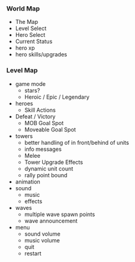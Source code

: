 ### World Map
* The Map
* Level Select
* Hero Select
* Current Status
* hero xp
* hero skills/upgrades

### Level Map
* game mode
  * stars?
  * Heroic / Epic / Legendary
* heroes
  * Skill Actions
* Defeat / Victory
  * MOB Goal Spot
  * Moveable Goal Spot
* towers
  * better handling of in front/behind of units
  * info messages
  * Melee
  * Tower Upgrade Effects
  * dynamic unit count
  * rally point bound
* animation
* sound
  * music
  * effects
* waves
  * multiple wave spawn points
  * wave announcement
* menu
  * sound volume
  * music volume
  * quit
  * restart